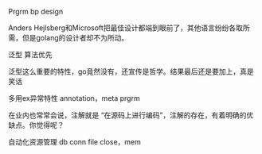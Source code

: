Prgrm bp  design

Anders Hejlsberg和Microsoft把最佳设计都端到眼前了，其他语言纷纷各取所需，但是golang的设计者却不为所动。



泛型  算法优先

泛型这么重要的特性，go竟然没有，还宣传是哲学。结果最后还是要加上，真是笑话


多用ex异常特性
annotation，meta prgrm

在业内也常常会说，注解就是 “在源码上进行编码”，注解的存在，有着明确的优缺点。你觉得呢？

自动化资源管理  db conn file close，mem



